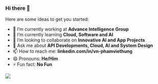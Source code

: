 ### Hi there 👋
Here are some ideas to get you started:

- 🔭 I’m currently working at **Advance Intelligence Group** 
- 🌱 I’m currently learning **Cloud, Software and AI**
- 👯 I’m looking to collaborate on **Innovative AI and App Projects**
- 💬 Ask me about **API Developments, Cloud, AI and System Design**
- 📫 How to reach me: **linkedin.com/in/vn-phamviethung**
- 😄 Pronouns: **He/Him**
- ⚡ Fun fact: **No Fun**

<picture>
  <source
    srcset="https://github-readme-stats.vercel.app/api?username=pham0084&theme=vue-dark&show_icons=true)"
    media="(prefers-color-scheme: dark)"
  />
  <source
    srcset="https://github-readme-stats.vercel.app/api?username=pham0084&theme=vue-light&show_icons=true)"
    media="(prefers-color-scheme: light), (prefers-color-scheme: no-preference)"
  />
  <img src="https://github-readme-stats.vercel.app/api?username=anuraghazra&show_icons=true" />
</picture>
